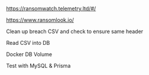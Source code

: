 https://ransomwatch.telemetry.ltd/#/

https://www.ransomlook.io/

Clean up breach CSV and check to ensure same header 

Read CSV into DB

Docker DB Volume

Test with MySQL & Prisma